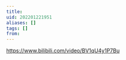 ```yaml
---
title: 
uid: 202201221951
aliases: []
tags: []
from: 
---
```

https://www.bilibili.com/video/BV1qU4y1P7Bu